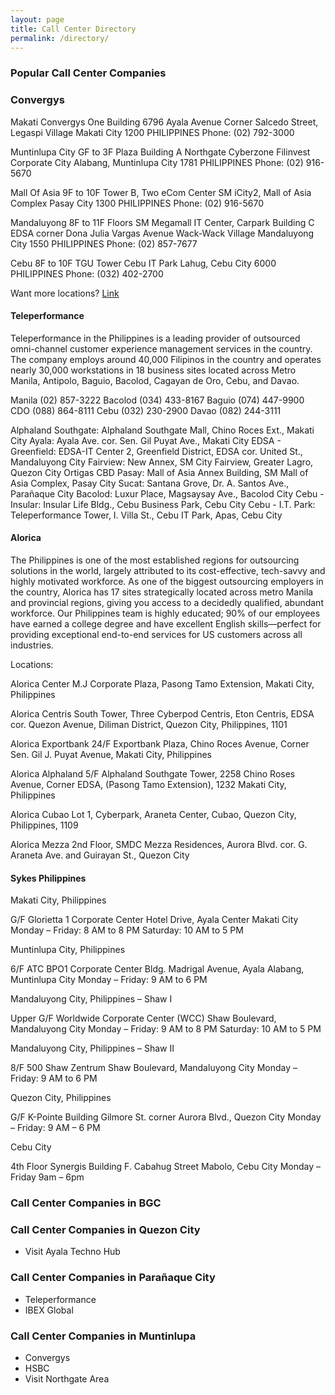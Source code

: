 ```yaml
---
layout: page
title: Call Center Directory
permalink: /directory/
---
```


### Popular Call Center Companies


### Convergys

Makati
Convergys One Building
6796 Ayala Avenue
Corner Salcedo Street, Legaspi Village
Makati City 1200
PHILIPPINES
Phone: (02) 792-3000

Muntinlupa City
GF to 3F Plaza Building A
Northgate Cyberzone
Filinvest Corporate City
Alabang, Muntinlupa City 1781
PHILIPPINES
Phone: (02) 916-5670

Mall Of Asia
9F to 10F Tower B, Two eCom Center
SM iCity2, Mall of Asia Complex
Pasay City 1300
PHILIPPINES
Phone: (02) 916-5670

Mandaluyong
8F to 11F Floors 
SM Megamall IT Center, Carpark Building C
EDSA corner Dona Julia Vargas Avenue
Wack-Wack Village
Mandaluyong City 1550
PHILIPPINES
Phone: (02) 857-7677

Cebu
8F to 10F TGU Tower
Cebu IT Park
Lahug, Cebu City 6000
PHILIPPINES
Phone: (032) 402-2700

Want more locations?
[Link](https://www.convergys.com/about/locations)


#### Teleperformance

Teleperformance in the Philippines is a leading provider of outsourced omni-channel customer experience management services in the country. The company employs around 40,000 Filipinos in the country and operates nearly 30,000 workstations in 18 business sites located across Metro Manila, Antipolo, Baguio, Bacolod, Cagayan de Oro, Cebu, and Davao.

Manila (02) 857-3222
Bacolod (034) 433-8167
Baguio (074) 447-9900
CDO (088) 864-8111
Cebu (032) 230-2900
Davao (082) 244-3111

Alphaland Southgate: Alphaland Southgate Mall, Chino Roces Ext., Makati City
Ayala: Ayala Ave. cor. Sen. Gil Puyat Ave., Makati City
EDSA - Greenfield: EDSA-IT Center 2, Greenfield District, EDSA cor. United St., Mandaluyong City
Fairview: New Annex, SM City Fairview, Greater Lagro, Quezon City
Ortigas CBD
Pasay: Mall of Asia Annex Building, SM Mall of Asia Complex, Pasay City
Sucat: Santana Grove, Dr. A. Santos Ave., Parañaque City
Bacolod: Luxur Place, Magsaysay Ave., Bacolod City
Cebu - Insular: Insular Life Bldg., Cebu Business Park, Cebu City
Cebu - I.T. Park: Teleperformance Tower, I. Villa St., Cebu IT Park, Apas, Cebu City


#### Alorica

The Philippines is one of the most established regions for outsourcing solutions in the world, largely attributed to its cost-effective, tech-savvy and highly motivated workforce. As one of the biggest outsourcing employers in the country, Alorica has 17 sites strategically located across metro Manila and provincial regions, giving you access to a decidedly qualified, abundant workforce. Our Philippines team is highly educated; 90% of our employees have earned a college degree and have excellent English skills—perfect for providing exceptional end-to-end services for US customers across all industries.

Locations:

Alorica Center
M.J Corporate Plaza, Pasong Tamo Extension, Makati City, Philippines

Alorica Centris
South Tower, Three Cyberpod Centris, Eton Centris, EDSA cor. Quezon Avenue, Diliman District, Quezon City, Philippines, 1101

Alorica Exportbank
24/F Exportbank Plaza, Chino Roces Avenue, Corner Sen. Gil J. Puyat Avenue, Makati City, Philippines

Alorica Alphaland
5/F Alphaland Southgate Tower, 2258 Chino Roses Avenue, Corner EDSA, (Pasong Tamo Extension), 1232 Makati City, Philippines

Alorica Cubao
Lot 1, Cyberpark, Araneta Center, Cubao, Quezon City, Philippines, 1109

Alorica Mezza
2nd Floor, SMDC Mezza Residences, Aurora Blvd. cor. G. Araneta Ave. and Guirayan St., Quezon City


#### Sykes Philippines

Makati City, Philippines

G/F Glorietta 1 Corporate Center
Hotel Drive, Ayala Center
Makati City
Monday – Friday: 8 AM to 8 PM
Saturday: 10 AM to 5 PM

Muntinlupa City, Philippines

6/F ATC BPO1 Corporate Center Bldg.
Madrigal Avenue, Ayala Alabang,
Muntinlupa City
Monday – Friday: 9 AM to 6 PM

Mandaluyong City, Philippines – Shaw I

Upper G/F Worldwide Corporate Center (WCC)
Shaw Boulevard, Mandaluyong City
Monday – Friday: 9 AM to 8 PM
Saturday: 10 AM to 5 PM

Mandaluyong City, Philippines – Shaw II

8/F 500 Shaw Zentrum
Shaw Boulevard, Mandaluyong City
Monday – Friday: 9 AM to 6 PM

Quezon City, Philippines

G/F K-Pointe Building
Gilmore St. corner Aurora Blvd.,
Quezon City
Monday – Friday: 9 AM – 6 PM

Cebu City

4th Floor Synergis Building
F. Cabahug Street
Mabolo, Cebu City
Monday – Friday 9am – 6pm



### Call Center Companies in BGC

### Call Center Companies in Quezon City

- Visit Ayala Techno Hub

### Call Center Companies in Parañaque City

- Teleperformance
- IBEX Global

### Call Center Companies in Muntinlupa

- Convergys
- HSBC
- Visit Northgate Area

